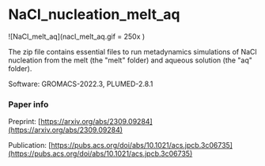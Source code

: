 # NaCl_nucleation_melt_aq


![NaCl_melt_aq](nacl_melt_aq.gif = 250x )


The zip file contains essential files to run metadynamics simulations of NaCl nucleation from the melt (the "melt" folder) and aqueous solution (the "aq" folder).

Software: GROMACS-2022.3, PLUMED-2.8.1

### Paper info
Preprint: [https://arxiv.org/abs/2309.09284](https://arxiv.org/abs/2309.09284)

Publication: [https://pubs.acs.org/doi/abs/10.1021/acs.jpcb.3c06735](https://pubs.acs.org/doi/abs/10.1021/acs.jpcb.3c06735)

